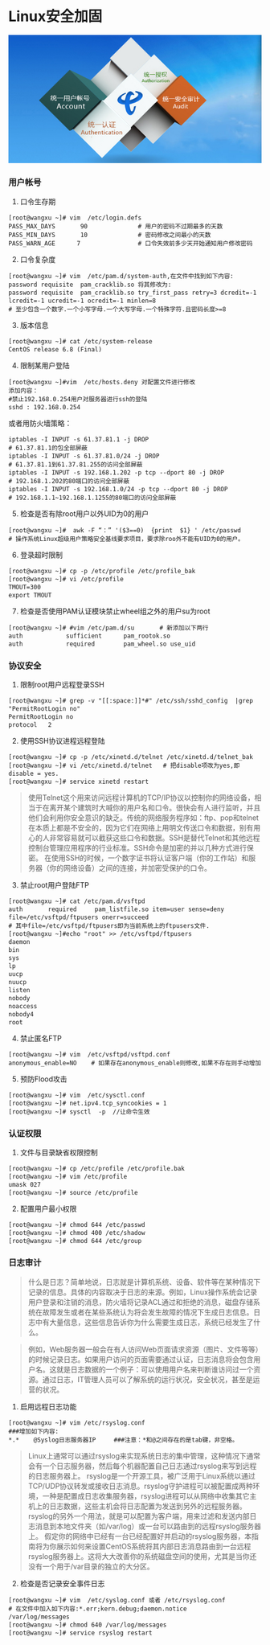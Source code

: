 # Linux安全加固
![安全加固项目](./LinuxSafe.jpg)

### 用户帐号
1. 口令生存期
```
[root@wangxu ~]# vim  /etc/login.defs
PASS_MAX_DAYS       90              # 用户的密码不过期最多的天数
PASS_MIN_DAYS       10              # 密码修改之间最小的天数
PASS_WARN_AGE      7                # 口令失效前多少天开始通知用户修改密码
```
2. 口令复杂度
```
[root@wangxu ~]# vim  /etc/pam.d/system-auth,在文件中找到如下内容:
password requisite  pam_cracklib.so 将其修改为:
password requisite  pam_cracklib.so try_first_pass retry=3 dcredit=-1 lcredit=-1 ucredit=-1 ocredit=-1 minlen=8       
# 至少包含一个数字.一个小写字母.一个大写字母.一个特殊字符.且密码长度>=8
```
3. 版本信息
```
[root@wangxu ~]# cat /etc/system-release
CentOS release 6.8 (Final)
```
4. 限制某用户登陆
```
[root@wangxu ~]#vim  /etc/hosts.deny 对配置文件进行修改
添加内容：
#禁止192.168.0.254用户对服务器进行ssh的登陆
sshd : 192.168.0.254  
```
或者用防火墙策略：
```
iptables -I INPUT -s 61.37.81.1 -j DROP
# 61.37.81.1的包全部屏蔽
iptables -I INPUT -s 61.37.81.0/24 -j DROP
# 61.37.81.1到61.37.81.255的访问全部屏蔽
iptables -I INPUT -s 192.168.1.202 -p tcp --dport 80 -j DROP
# 192.168.1.202的80端口的访问全部屏蔽
iptables -I INPUT -s 192.168.1.0/24 -p tcp --dport 80 -j DROP
# 192.168.1.1~192.168.1.1255的80端口的访问全部屏蔽
```
5. 检查是否有除root用户以外UID为0的用户
```
[root@wangxu ~]#  awk -F “：” '($3==0)  {print  $1} ' /etc/passwd
# 操作系统Linux超级用户策略安全基线要求项目，要求除roo外不能有UID为0的用户。
```
6. 登录超时限制
```
[root@wangxu ~]# cp -p /etc/profile /etc/profile_bak
[root@wangxu ~]# vi /etc/profile
TMOUT=300                                 
export TMOUT
```
7. 检查是否使用PAM认证模块禁止wheel组之外的用户su为root
```
[root@wangxu ~]# #vim /etc/pam.d/su       # 新添加以下两行
auth            sufficient      pam_rootok.so
auth            required        pam_wheel.so use_uid
```

### 协议安全
1. 限制root用户远程登录SSH
```
[root@wangxu ~]# grep -v "[[:space:]]*#" /etc/ssh/sshd_config  |grep "PermitRootLogin no"
PermitRootLogin no
protocol   2
```
2. 使用SSH协议进程远程登陆
```
[root@wangxu ~]# cp -p /etc/xinetd.d/telnet /etc/xinetd.d/telnet_bak
[root@wangxu ~]# vi /etc/xinetd.d/telnet   # 把disable项改为yes,即disable = yes.
[root@wangxu ~]# service xinetd restart
```
>使用Telnet这个用来访问远程计算机的TCP/IP协议以控制你的网络设备，相当于在离开某个建筑时大喊你的用户名和口令。很快会有人进行监听，并且他们会利用你安全意识的缺乏。传统的网络服务程序如：ftp、pop和telnet在本质上都是不安全的，因为它们在网络上用明文传送口令和数据，别有用心的人非常容易就可以截获这些口令和数据。SSH是替代Telnet和其他远程控制台管理应用程序的行业标准。SSH命令是加密的并以几种方式进行保密。 在使用SSH的时候，一个数字证书将认证客户端（你的工作站）和服务器（你的网络设备）之间的连接，并加密受保护的口令。

3. 禁止root用户登陆FTP
```
[root@wangxu ~]# cat /etc/pam.d/vsftpd
auth       required     pam_listfile.so item=user sense=deny file=/etc/vsftpd/ftpusers onerr=succeed
# 其中file=/etc/vsftpd/ftpusers即为当前系统上的ftpusers文件.
[root@wangxu ~]#echo "root" >> /etc/vsftpd/ftpusers
daemon
bin
sys
lp
uucp
nuucp
listen
nobody
noaccess
nobody4
root
```
4. 禁止匿名FTP
```
[root@wangxu ~]# vim  /etc/vsftpd/vsftpd.conf
anonymous_enable=NO    # 如果存在anonymous_enable则修改,如果不存在则手动增加
```
5. 预防Flood攻击
```
[root@wangxu ~]# vim  /etc/sysctl.conf
[root@wangxu ~]# net.ipv4.tcp_syncookies = 1
[root@wangxu ~]# sysctl  -p  //让命令生效
```

### 认证权限
1. 文件与目录缺省权限控制
```
[root@wangxu ~]# cp /etc/profile /etc/profile.bak
[root@wangxu ~]# vim /etc/profile
umask 027
[root@wangxu ~]# source /etc/profile
```
2. 配置用户最小权限
```
[root@wangxu ~]# chmod 644 /etc/passwd
[root@wangxu ~]# chmod 400 /etc/shadow
[root@wangxu ~]# chmod 644 /etc/group
```

### 日志审计
>什么是日志？简单地说，日志就是计算机系统、设备、软件等在某种情况下记录的信息。具体的内容取决于日志的来源。例如，Linux操作系统会记录用户登录和注销的消息，防火墙将记录ACL通过和拒绝的消息，磁盘存储系统在故障发生或者在某些系统认为将会发生故障的情况下生成日志信息。日志中有大量信息，这些信息告诉你为什么需要生成日志，系统已经发生了什么。

>例如，Web服务器一般会在有人访问Web页面请求资源（图片、文件等等）的时候记录日志。如果用户访问的页面需要通过认证，日志消息将会包含用户名。这就是日志数据的一个例子：可以使用用户名来判断谁访问过一个资源。通过日志，IT管理人员可以了解系统的运行状况，安全状况，甚至是运营的状况。

1. 启用远程日志功能
```
[root@wangxu ~]# vim /etc/rsyslog.conf
###增加如下内容:
*.*    @Syslog日志服务器IP     ###注意：*和@之间存在的是tab键，非空格。
```
>Linux上通常可以通过rsyslog来实现系统日志的集中管理，这种情况下通常会有一个日志服务器，然后每个机器配置自己日志通过rsyslog来写到远程的日志服务器上。
rsyslog是一个开源工具，被广泛用于Linux系统以通过TCP/UDP协议转发或接收日志消息。rsyslog守护进程可以被配置成两种环境，一种是配置成日志收集服务器，rsyslog进程可以从网络中收集其它主机上的日志数据，这些主机会将日志配置为发送到另外的远程服务器。rsyslog的另外一个用法，就是可以配置为客户端，用来过滤和发送内部日志消息到本地文件夹（如/var/log）或一台可以路由到的远程rsyslog服务器上。
假定你的网络中已经有一台已经配置好并启动的rsyslog服务器，本指南将为你展示如何来设置CentOS系统将其内部日志消息路由到一台远程rsyslog服务器上。这将大大改善你的系统磁盘空间的使用，尤其是当你还没有一个用于/var目录的独立的大分区。

2. 检查是否记录安全事件日志
```
[root@wangxu ~]# vim  /etc/syslog.conf 或者 /etc/rsyslog.conf
# 在文件中加入如下内容:*.err;kern.debug;daemon.notice     /var/log/messages
[root@wangxu ~]# chmod 640 /var/log/messages
[root@wangxu ~]# service rsyslog restart
```

